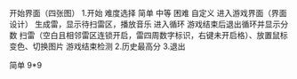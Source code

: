 开始界面（四张图）
1.开始
难度选择
	简单 中等 困难 自定义
		进入游戏界面（界面设计）
			生成雷，显示待扫雷区，播放音乐
				进入循环 游戏结束后退出循环并显示分数
				扫雷（空白且相邻雷区连锁开启，雷四周数字标识，右键未开启格）、放置鼠标变色、切换图片
				游戏结束检测
2.历史最高分
3.退出

简单 9*9

